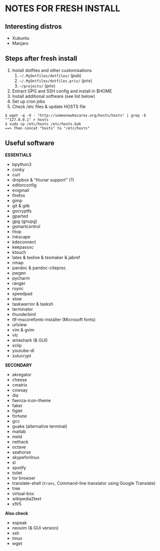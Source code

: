 # NOTES FOR FRESH INSTALL

## Interesting distros

- Xubuntu
- Manjaro

## Steps after fresh install

1. Install dotfiles and other customisations
    1. `~/.MyDotfiles/dotfiles/` (pub)
    2. `~/.MyDotfiles/dotfiles.priv/` (priv)
    3. `~/projects/` (priv)
2. Extract GPG and SSH config and install in $HOME
3. Install additional software (see list below)
4. Set up cron jobs
5. Check /etc files & update HOSTS file

```
$ wget -q -O - "http://someonewhocares.org/hosts/hosts" | grep -E "^127.0.0.1" > hosts
$ sudo cp /etc/hosts /etc/hosts.bak
==> Then concat "hosts" to "/etc/hosts"
```

## Useful software

**ESSENTIALS**

- bpython3
- conky
- curl
- dropbox & "thunar support" (?)
- editorconfig
- enigmail
- firefox
- gimp
- git & gitk
- gocryptfs
- gparted
- gpg (gnupg)
- gsmartcontrol
- htop
- inkscape
- kdeconnect
- keepassxc
- ktouch
- latex & texlive & texmaker & jabref
- nmap
- pandoc & pandoc-citeproc
- pwgen
- pycharm
- ranger
- rsync
- speedpad
- stow
- taskwarrior & tasksh
- terminator
- thunderbird
- ttf-mscorefonts-installer (Microsoft fonts)
- urlview
- vim & gvim
- vlc
- wireshark (& GUI)
- xclip
- youtube-dl
- zulucrypt

**SECONDARY**

- akregator
- cheese
- cmatrix
- cowsay
- dia
- faenza-icon-theme
- faker
- figlet
- fortune
- gcc
- guake (alternative terminal)
- matlab
- meld
- nethack
- octave
- seahorse
- skypeforlinux
- sl
- spotify
- toilet
- tor browser
- translate-shell (`trans`, Command-line translator using Google Translate)
- tree
- virtual-box
- wikipedia2text
- xflr5

**Also check**

- espeak
- neovim (& GUI version)
- ssh
- tmux
- wget

